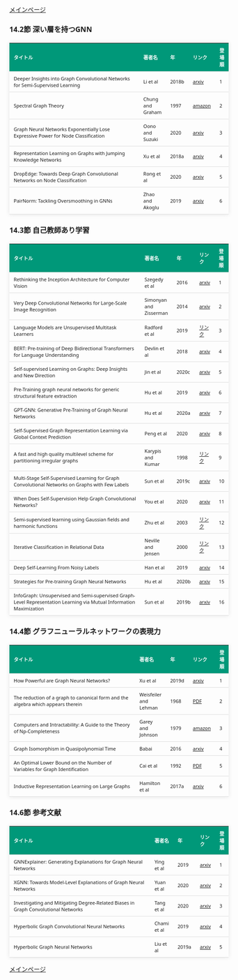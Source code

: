 
<html lang="ja">
<head>
<meta charset="UTF-8">
<title>参考文献リスト</title>
<link rel="stylesheet" type="text/css" href="https://cdn.datatables.net/1.10.24/css/jquery.dataTables.css">
<script type="text/javascript" src="https://code.jquery.com/jquery-3.5.1.js"></script>
<script type="text/javascript" src="https://cdn.datatables.net/1.10.24/js/jquery.dataTables.js"></script>
<style>
    body {
        font-family: 'Verdana', 'Segoe UI', Tahoma, Geneva, Verdana, sans-serif;
    }
    table {
        width: 100%;
        max-width: 100%;
        border-collapse: collapse;
        margin-top: 20px;
        box-shadow: 0 0 10px rgba(0, 0, 0, 0.1);
    }
    th, td {
        padding: 8px 10px;
        text-align: left;
        border-bottom: 1px solid #ddd;
        font-size: 11px;
    }
    th {
        background-color: #009879;
        color: #ffffff;
    }
    tr:hover {
        background-color: #f5f5f5;
    }
    /* 1番目の列の幅を70%に設定 */
    table.display td:nth-child(1),
    table.display th:nth-child(1) {
        width: 70%;
    }

    /* 2番目の列の幅を25%に設定 */
    table.display td:nth-child(2),
    table.display th:nth-child(2) {
        width: 25%;
    }

</style>
</head>
<body>

<a href="../">メインページ</a>

<h3>14.2節 深い層を持つGNN</h3>
<table class="dataframe display">
  <thead>
    <tr style="text-align: right;">
      <th>タイトル</th>
      <th>著者名</th>
      <th>年</th>
      <th>リンク</th>
      <th>登場順</th>
    </tr>
  </thead>
  <tbody>
    <tr>
      <td>Deeper Insights into Graph Convolutional Networks for Semi-Supervised Learning</td>
      <td>Li et al</td>
      <td>2018b</td>
      <td><a href="https://arxiv.org/abs/1801.07606" target="_blank">arxiv</a></td>
      <td>1</td>
    </tr>
    <tr>
      <td>Spectral Graph Theory</td>
      <td>Chung and Graham</td>
      <td>1997</td>
      <td><a href="https://www.amazon.co.jp/dp/0821803158" target="_blank">amazon</a></td>
      <td>2</td>
    </tr>
    <tr>
      <td>Graph Neural Networks Exponentially Lose Expressive Power for Node Classification</td>
      <td>Oono and Suzuki</td>
      <td>2020</td>
      <td><a href="https://arxiv.org/abs/1905.10947" target="_blank">arxiv</a></td>
      <td>3</td>
    </tr>
    <tr>
      <td>Representation Learning on Graphs with Jumping Knowledge Networks</td>
      <td>Xu et al</td>
      <td>2018a</td>
      <td><a href="https://arxiv.org/abs/1806.03536" target="_blank">arxiv</a></td>
      <td>4</td>
    </tr>
    <tr>
      <td>DropEdge: Towards Deep Graph Convolutional Networks on Node Classification</td>
      <td>Rong et al</td>
      <td>2020</td>
      <td><a href="https://arxiv.org/abs/1907.10903" target="_blank">arxiv</a></td>
      <td>5</td>
    </tr>
    <tr>
      <td>PairNorm: Tackling Oversmoothing in GNNs</td>
      <td>Zhao and Akoglu</td>
      <td>2019</td>
      <td><a href="https://arxiv.org/abs/1909.12223" target="_blank">arxiv</a></td>
      <td>6</td>
    </tr>
  </tbody>
</table>
<h3>14.3節 自己教師あり学習</h3>
<table class="dataframe display">
  <thead>
    <tr style="text-align: right;">
      <th>タイトル</th>
      <th>著者名</th>
      <th>年</th>
      <th>リンク</th>
      <th>登場順</th>
    </tr>
  </thead>
  <tbody>
    <tr>
      <td>Rethinking the Inception Architecture for Computer Vision</td>
      <td>Szegedy et al</td>
      <td>2016</td>
      <td><a href="https://arxiv.org/abs/1512.00567" target="_blank">arxiv</a></td>
      <td>1</td>
    </tr>
    <tr>
      <td>Very Deep Convolutional Networks for Large-Scale Image Recognition</td>
      <td>Simonyan and Zisserman</td>
      <td>2014</td>
      <td><a href="https://arxiv.org/abs/1409.1556" target="_blank">arxiv</a></td>
      <td>2</td>
    </tr>
    <tr>
      <td>Language Models are Unsupervised Multitask Learners</td>
      <td>Radford et al</td>
      <td>2019</td>
      <td><a href="https://paperswithcode.com/paper/language-models-are-unsupervised-multitask" target="_blank">リンク</a></td>
      <td>3</td>
    </tr>
    <tr>
      <td>BERT: Pre-training of Deep Bidirectional Transformers for Language Understanding</td>
      <td>Devlin et al</td>
      <td>2018</td>
      <td><a href="https://arxiv.org/abs/1810.04805" target="_blank">arxiv</a></td>
      <td>4</td>
    </tr>
    <tr>
      <td>Self-supervised Learning on Graphs: Deep Insights and New Direction</td>
      <td>Jin et al</td>
      <td>2020c</td>
      <td><a href="https://arxiv.org/abs/2006.10141" target="_blank">arxiv</a></td>
      <td>5</td>
    </tr>
    <tr>
      <td>Pre-Training graph neural networks for generic structural feature extraction</td>
      <td>Hu et al</td>
      <td>2019</td>
      <td><a href="https://arxiv.org/abs/1905.13728" target="_blank">arxiv</a></td>
      <td>6</td>
    </tr>
    <tr>
      <td>GPT-GNN: Generative Pre-Training of Graph Neural Networks</td>
      <td>Hu et al</td>
      <td>2020a</td>
      <td><a href="https://arxiv.org/abs/2006.15437" target="_blank">arxiv</a></td>
      <td>7</td>
    </tr>
    <tr>
      <td>Self-Supervised Graph Representation Learning via Global Context Prediction</td>
      <td>Peng et al</td>
      <td>2020</td>
      <td><a href="https://arxiv.org/abs/2003.01604" target="_blank">arxiv</a></td>
      <td>8</td>
    </tr>
    <tr>
      <td>A fast and high quality multilevel scheme for partitioning irregular graphs</td>
      <td>Karypis and Kumar</td>
      <td>1998</td>
      <td><a href="https://glaros.dtc.umn.edu/gkhome/node/107" target="_blank">リンク</a></td>
      <td>9</td>
    </tr>
    <tr>
      <td>Multi-Stage Self-Supervised Learning for Graph Convolutional Networks on Graphs with Few Labels</td>
      <td>Sun et al</td>
      <td>2019c</td>
      <td><a href="https://arxiv.org/abs/1902.11038" target="_blank">arxiv</a></td>
      <td>10</td>
    </tr>
    <tr>
      <td>When Does Self-Supervision Help Graph Convolutional Networks?</td>
      <td>You et al</td>
      <td>2020</td>
      <td><a href="https://arxiv.org/abs/2006.09136" target="_blank">arxiv</a></td>
      <td>11</td>
    </tr>
    <tr>
      <td>Semi-supervised learning using Gaussian fields and harmonic functions</td>
      <td>Zhu et al</td>
      <td>2003</td>
      <td><a href="https://dl.acm.org/doi/10.5555/3041838.3041953" target="_blank">リンク</a></td>
      <td>12</td>
    </tr>
    <tr>
      <td>Iterative Classification in Relational Data</td>
      <td>Neville and Jensen</td>
      <td>2000</td>
      <td><a href="https://aaai.org/papers/ws00-06-007-iterative-classification-in-relational-data/" target="_blank">リンク</a></td>
      <td>13</td>
    </tr>
    <tr>
      <td>Deep Self-Learning From Noisy Labels</td>
      <td>Han et al</td>
      <td>2019</td>
      <td><a href="https://arxiv.org/abs/1908.02160" target="_blank">arxiv</a></td>
      <td>14</td>
    </tr>
    <tr>
      <td>Strategies for Pre-training Graph Neural Networks</td>
      <td>Hu et al</td>
      <td>2020b</td>
      <td><a href="https://arxiv.org/abs/1905.12265" target="_blank">arxiv</a></td>
      <td>15</td>
    </tr>
    <tr>
      <td>InfoGraph: Unsupervised and Semi-supervised Graph-Level Representation Learning via Mutual Information Maximization</td>
      <td>Sun et al</td>
      <td>2019b</td>
      <td><a href="https://arxiv.org/abs/1908.01000" target="_blank">arxiv</a></td>
      <td>16</td>
    </tr>
  </tbody>
</table>
<h3>14.4節 グラフニューラルネットワークの表現力</h3>
<table class="dataframe display">
  <thead>
    <tr style="text-align: right;">
      <th>タイトル</th>
      <th>著者名</th>
      <th>年</th>
      <th>リンク</th>
      <th>登場順</th>
    </tr>
  </thead>
  <tbody>
    <tr>
      <td>How Powerful are Graph Neural Networks?</td>
      <td>Xu et al</td>
      <td>2019d</td>
      <td><a href="https://arxiv.org/abs/1810.00826" target="_blank">arxiv</a></td>
      <td>1</td>
    </tr>
    <tr>
      <td>The reduction of a graph to canonical form and the algebra which appears therein</td>
      <td>Weisfeiler and Lehman</td>
      <td>1968</td>
      <td><a href="https://www.iti.zcu.cz/wl2018/pdf/wl_paper_translation.pdf" target="_blank">PDF</a></td>
      <td>2</td>
    </tr>
    <tr>
      <td>Computers and Intractability: A Guide to the Theory of Np-Completeness</td>
      <td>Garey and Johnson</td>
      <td>1979</td>
      <td><a href="https://www.amazon.co.jp/dp/0716710455" target="_blank">amazon</a></td>
      <td>3</td>
    </tr>
    <tr>
      <td>Graph Isomorphism in Quasipolynomial Time</td>
      <td>Babai</td>
      <td>2016</td>
      <td><a href="https://arxiv.org/abs/1512.03547" target="_blank">arxiv</a></td>
      <td>4</td>
    </tr>
    <tr>
      <td>An Optimal Lower Bound on the Number of Variables for Graph Identification</td>
      <td>Cai et al</td>
      <td>1992</td>
      <td><a href="https://people.cs.umass.edu/~immerman/pub/opt.pdf" target="_blank">PDF</a></td>
      <td>5</td>
    </tr>
    <tr>
      <td>Inductive Representation Learning on Large Graphs</td>
      <td>Hamilton et al</td>
      <td>2017a</td>
      <td><a href="https://arxiv.org/abs/1706.02216" target="_blank">arxiv</a></td>
      <td>6</td>
    </tr>
  </tbody>
</table>
<h3>14.6節 参考文献</h3>
<table class="dataframe display">
  <thead>
    <tr style="text-align: right;">
      <th>タイトル</th>
      <th>著者名</th>
      <th>年</th>
      <th>リンク</th>
      <th>登場順</th>
    </tr>
  </thead>
  <tbody>
    <tr>
      <td>GNNExplainer: Generating Explanations for Graph Neural Networks</td>
      <td>Ying et al</td>
      <td>2019</td>
      <td><a href="https://arxiv.org/abs/1903.03894" target="_blank">arxiv</a></td>
      <td>1</td>
    </tr>
    <tr>
      <td>XGNN: Towards Model-Level Explanations of Graph Neural Networks</td>
      <td>Yuan et al</td>
      <td>2020</td>
      <td><a href="https://arxiv.org/abs/2006.02587" target="_blank">arxiv</a></td>
      <td>2</td>
    </tr>
    <tr>
      <td>Investigating and Mitigating Degree-Related Biases in Graph Convolutional Networks</td>
      <td>Tang et al</td>
      <td>2020</td>
      <td><a href="https://arxiv.org/abs/2006.15643" target="_blank">arxiv</a></td>
      <td>3</td>
    </tr>
    <tr>
      <td>Hyperbolic Graph Convolutional Neural Networks</td>
      <td>Chami et al</td>
      <td>2019</td>
      <td><a href="https://arxiv.org/abs/1910.12933" target="_blank">arxiv</a></td>
      <td>4</td>
    </tr>
    <tr>
      <td>Hyperbolic Graph Neural Networks</td>
      <td>Liu et al</td>
      <td>2019a</td>
      <td><a href="https://arxiv.org/abs/1910.12892" target="_blank">arxiv</a></td>
      <td>5</td>
    </tr>
  </tbody>
</table>

<script>
$(document).ready(function() {
    $('.display').DataTable({
     "lengthChange": false,  // Show 10 entriesの選択機能を非表示にする
     "pageLength": 25,  // ページごとに表示する行数を20行に設定
     "info": false,  // "Showing 1 to X of Y entries" の情報テキストを非表示にする
     "order": [],
     "searching": false
    });
});
</script>

<a href="../">メインページ</a>

</body>
</html>